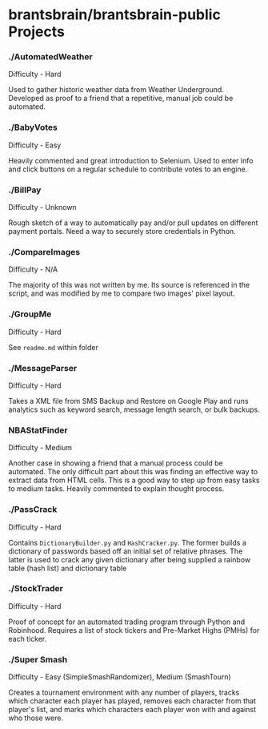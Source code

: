 # brantsbrain/brantsbrain-public Projects

### ./AutomatedWeather

Difficulty - Hard

Used to gather historic weather data from Weather Underground. Developed as proof to a friend that a repetitive, manual job could be automated.

### ./BabyVotes

Difficulty - Easy

Heavily commented and great introduction to Selenium. Used to enter info and click buttons on a regular schedule to contribute votes to an engine.

### ./BillPay

Difficulty - Unknown

Rough sketch of a way to automatically pay and/or pull updates on different payment portals. Need a way to securely store credentials in Python.

### ./CompareImages

Difficulty - N/A

The majority of this was not written by me. Its source is referenced in the script, and was modified by me to compare two images' pixel layout.

### ./GroupMe

Difficulty - Hard

See `readme.md` within folder

### ./MessageParser

Difficulty - Hard

Takes a XML file from SMS Backup and Restore on Google Play and runs analytics such as keyword search, message length search, or bulk backups.

### NBAStatFinder

Difficulty - Medium

Another case in showing a friend that a manual process could be automated. The only difficult part about this was finding an effective way to extract data from HTML cells. This is a good way to step up from easy tasks to medium tasks. Heavily commented to explain thought process.

### ./PassCrack

Difficulty - Hard

Contains `DictionaryBuilder.py` and `HashCracker.py`. The former builds a dictionary of passwords based off an initial set of relative phrases. The latter is used to crack any given dictionary after being supplied a rainbow table (hash list) and dictionary table

### ./StockTrader

Difficulty - Hard

Proof of concept for an automated trading program through Python and Robinhood. Requires a list of stock tickers and Pre-Market Highs (PMHs) for each ticker.

### ./Super Smash

Difficulty - Easy (SimpleSmashRandomizer), Medium (SmashTourn)

Creates a tournament environment with any number of players, tracks which character each player has played, removes each character from that player's list, and marks which characters each player won with and against who those were.
